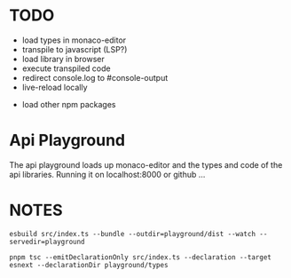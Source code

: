 # TODO

* load types in monaco-editor
* transpile to javascript (LSP?)
* load library in browser
* execute transpiled code
* redirect console.log to #console-output
* live-reload locally
- load other npm packages

# Api Playground

The api playground loads up monaco-editor and the types and code of the api libraries. Running it on localhost:8000 or
github …


# NOTES
```
esbuild src/index.ts --bundle --outdir=playground/dist --watch --servedir=playground

pnpm tsc --emitDeclarationOnly src/index.ts --declaration --target esnext --declarationDir playground/types
```
